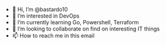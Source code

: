 - 👋 Hi, I’m @bastardo10
- 👀 I’m interested in DevOps
- 🌱 I’m currently learning Go, Powershell, Terraform
- 💞️ I’m looking to collaborate on find on interesting IT things
- 📫 How to reach me  in this email 

<!---
bastardo10/bastardo10 is a ✨ special ✨ repository because its `README.md` (this file) appears on your GitHub profile.
You can click the Preview link to take a look at your changes.
--->
